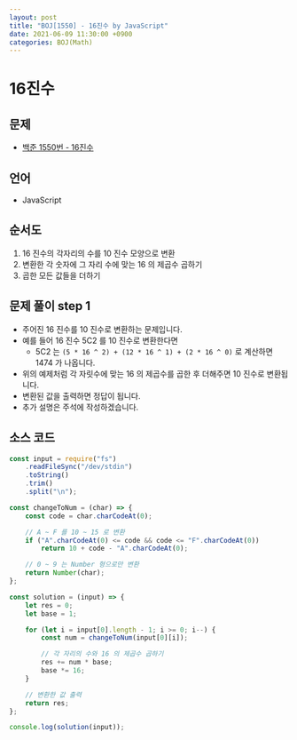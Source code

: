 ```yaml
---
layout: post
title: "BOJ[1550] - 16진수 by JavaScript"
date: 2021-06-09 11:30:00 +0900
categories: BOJ(Math)
---
```


# 16진수

## 문제

- [백준 1550번 - 16진수](https://www.acmicpc.net/problem/1550)

## 언어

- JavaScript

## 순서도

1. 16 진수의 각자리의 수를 10 진수 모양으로 변환
2. 변환한 각 숫자에 그 자리 수에 맞는 16 의 제곱수 곱하기
3. 곱한 모든 값들을 더하기

## 문제 풀이 step 1

- 주어진 16 진수를 10 진수로 변환하는 문제입니다.
- 예를 들어 16 진수 5C2 를 10 진수로 변환한다면
  - 5C2 는 `(5 * 16 ^ 2) + (12 * 16 ^ 1) + (2 * 16 ^ 0)` 로 계산하면 1474 가 나옵니다.
- 위의 예제처럼 각 자릿수에 맞는 16 의 제곱수를 곱한 후 더해주면 10 진수로 변환됩니다.
- 변환된 값을 출력하면 정답이 됩니다.
- 추가 설명은 주석에 작성하겠습니다.

## 소스 코드

```jsx
const input = require("fs")
	.readFileSync("/dev/stdin")
	.toString()
	.trim()
	.split("\n");

const changeToNum = (char) => {
	const code = char.charCodeAt(0);

	// A ~ F 를 10 ~ 15 로 변환
	if ("A".charCodeAt(0) <= code && code <= "F".charCodeAt(0))
		return 10 + code - "A".charCodeAt(0);

	// 0 ~ 9 는 Number 형으로만 변환
	return Number(char);
};

const solution = (input) => {
	let res = 0;
	let base = 1;

	for (let i = input[0].length - 1; i >= 0; i--) {
		const num = changeToNum(input[0][i]);

		// 각 자리의 수와 16 의 제곱수 곱하기
		res += num * base;
		base *= 16;
	}

	// 변환한 값 출력
	return res;
};

console.log(solution(input));
```
